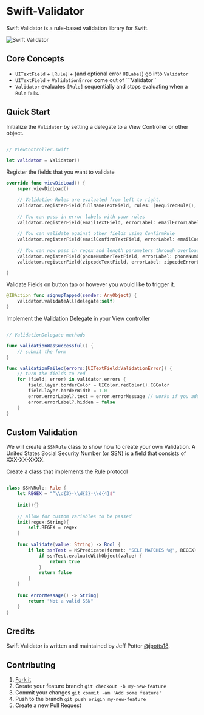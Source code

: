 Swift-Validator
===============

Swift Validator is a rule-based validation library for Swift.


![Swift Validator](/swift-validator-v2.gif)

## Core Concepts

* ``UITextField`` + ``[Rule]`` + (and optional error ``UILabel``) go into  ``Validator``
* ``UITextField`` + ``ValidationError`` come out of ```Validator``
* ``Validator`` evaluates ``[Rule]`` sequentially and stops evaluating when a ``Rule`` fails. 

## Quick Start

Initialize the ``Validator`` by setting a delegate to a View Controller or other object.

```swift

// ViewController.swift

let validator = Validator()

```

Register the fields that you want to validate

```swift
override func viewDidLoad() {
	super.viewDidLoad()

	// Validation Rules are evaluated from left to right.
	validator.registerField(fullNameTextField, rules: [RequiredRule(), FullNameRule()])
	
	// You can pass in error labels with your rules
	validator.registerField(emailTextField, errorLabel: emailErrorLabel, rules: [RequiredRule(), EmailRule()])
	
	// You can validate against other fields using ConfirmRule
	validator.registerField(emailConfirmTextField, errorLabel: emailConfirmErrorLabel, rules: [ConfirmationRule(confirmField: emailTextField)])
	
	// You can now pass in regex and length parameters through overloaded contructors
	validator.registerField(phoneNumberTextField, errorLabel: phoneNumberErrorLabel, rules: [RequiredRule(), MinLengthRule(length: 9)])
	validator.registerField(zipcodeTextField, errorLabel: zipcodeErrorLabel, rules: [RequiredRule(), ZipCodeRule(regex = "\\d{5}")])

}
```


Validate Fields on button tap or however you would like to trigger it. 

```swift
@IBAction func signupTapped(sender: AnyObject) {
	validator.validateAll(delegate:self)
}
```

Implement the Validation Delegate in your View controller

```swift

// ValidationDelegate methods

func validationWasSuccessful() {
	// submit the form
}

func validationFailed(errors:[UITextField:ValidationError]) {
	// turn the fields to red
	for (field, error) in validator.errors {
		field.layer.borderColor = UIColor.redColor().CGColor
		field.layer.borderWidth = 1.0
		error.errorLabel?.text = error.errorMessage // works if you added labels
		error.errorLabel?.hidden = false
	}
}

```

## Custom Validation 

We will create a ```SSNRule``` class to show how to create your own Validation. A United States Social Security Number (or SSN) is a field that consists of XXX-XX-XXXX. 

Create a class that implements the Rule protocol

```swift

class SSNVRule: Rule {
    let REGEX = "^\\d{3}-\\d{2}-\\d{4}$"
    
    init(){}
    
    // allow for custom variables to be passed
    init(regex:String){
        self.REGEX = regex
    }
    
    func validate(value: String) -> Bool {
        if let ssnTest = NSPredicate(format: "SELF MATCHES %@", REGEX) {
            if ssnTest.evaluateWithObject(value) {
                return true
            }
            return false
        }
    }
    
    func errorMessage() -> String{
        return "Not a valid SSN"
    }
}
```

Credits
-------

Swift Validator is written and maintained by Jeff Potter [@jpotts18](http://twitter.com/jpotts18).

## Contributing

1. [Fork it](https://github.com/jpotts18/swift-validator/fork)
2. Create your feature branch `git checkout -b my-new-feature`
3. Commit your changes `git commit -am 'Add some feature'`
4. Push to the branch `git push origin my-new-feature`
5. Create a new Pull Request
